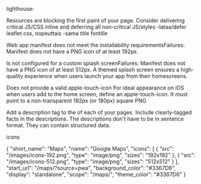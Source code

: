 lighthouse:

Resources are blocking the first paint of your page. Consider delivering critical JS/CSS inline and deferring all non-critical JS/styles
-lataa/defer  leaflet.css, nopeuttais
-sama title fontille

<link rel="canonical" href="https://fraasi.github.io/" />


Web app manifest does not meet the installability requirementsFailures: Manifest does not have a PNG icon of at least 192px.

Is not configured for a custom splash screenFailures: Manifest does not have a PNG icon of at least 512px.
A themed splash screen ensures a high-quality experience when users launch your app from their homescreens.

Does not provide a valid apple-touch-icon
For ideal appearance on iOS when users add to the home screen, define an apple-touch-icon. It must point to a non-transparent 192px (or 180px) square PNG

Add a description tag to the <head> of each of your pages.
<meta name="Description" content="Harjulla tuulee, Tampereen Pispalan tapahtumat yhdellä sivustolla.">
Include clearly-tagged facts in the descriptions. The descriptions don't have to be in sentence format. They can contain structured data.
<meta name="Description" content="Author: A.N. Author,
    Illustrator: P. Picture, Category: Books, Price: $17.99,
    Length: 784 pages">





icons

{
  "short_name": "Maps",
  "name": "Google Maps",
  "icons": [
    {
      "src": "/images/icons-192.png",
      "type": "image/png",
      "sizes": "192x192"
    },
    {
      "src": "/images/icons-512.png",
      "type": "image/png",
      "sizes": "512x512"
    }
  ],
  "start_url": "/maps/?source=pwa",
  "background_color": "#3367D6",
  "display": "standalone",
  "scope": "/maps/",
  "theme_color": "#3367D6"
}
